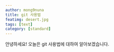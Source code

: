 ```yaml
---
author: mong9nuna
title: git 사용법
featimg: desert.jpg
tags: [text]
category: [standard]
---
```

안녕하세요! 오늘은 git 사용법에 대하여 알아보겠습니다.